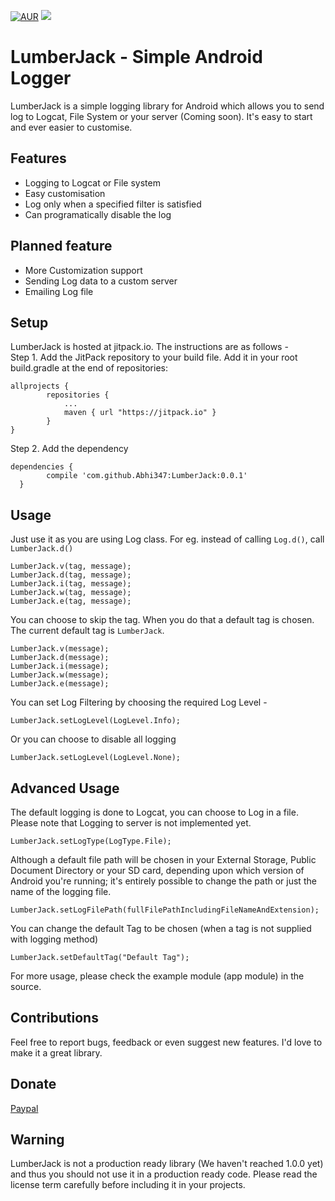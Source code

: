 [![AUR](https://img.shields.io/aur/license/yaourt.svg?maxAge=2592000)](https://raw.githubusercontent.com/Abhi347/LumberJack/master/LICENSE) 
[![](https://jitpack.io/v/Abhi347/LumberJack.svg)](https://jitpack.io/#Abhi347/LumberJack)

# LumberJack - Simple Android Logger
LumberJack is a simple logging library for Android which allows you to send log to Logcat, File System or your server (Coming soon). 
It's easy to start and ever easier to customise.

## Features
 * Logging to Logcat or File system
 * Easy customisation
 * Log only when a specified filter is satisfied
 * Can programatically disable the log

## Planned feature
 * More Customization support
 * Sending Log data to a custom server
 * Emailing Log file

## Setup
LumberJack is hosted at jitpack.io. The instructions are as follows -   
Step 1. Add the JitPack repository to your build file. Add it in your root build.gradle at the end of repositories:

    allprojects {
		    repositories {
    			...
		    	maven { url "https://jitpack.io" }
    		}
    }

Step 2. Add the dependency

    dependencies {
	        compile 'com.github.Abhi347:LumberJack:0.0.1'
	  }

## Usage
Just use it as you are using Log class. For eg. instead of calling `Log.d()`, call `LumberJack.d()`
    
    LumberJack.v(tag, message);
    LumberJack.d(tag, message);
    LumberJack.i(tag, message);
    LumberJack.w(tag, message);
    LumberJack.e(tag, message);
    
You can choose to skip the tag. When you do that a default tag is chosen. The current default tag is `LumberJack`.

    LumberJack.v(message);
    LumberJack.d(message);
    LumberJack.i(message);
    LumberJack.w(message);
    LumberJack.e(message);

You can set Log Filtering by choosing the required Log Level - 

    LumberJack.setLogLevel(LogLevel.Info);
   
Or you can choose to disable all logging

    LumberJack.setLogLevel(LogLevel.None);

## Advanced Usage
The default logging is done to Logcat, you can choose to Log in a file. Please note that Logging to server is not implemented yet.

    LumberJack.setLogType(LogType.File);
    
Although a default file path will be chosen in your External Storage, Public Document Directory or your SD card, depending upon which version of Android you're running; it's entirely possible to change the path or just the name of the logging file.

    LumberJack.setLogFilePath(fullFilePathIncludingFileNameAndExtension);

You can change the default Tag to be chosen (when a tag is not supplied with logging method)

    LumberJack.setDefaultTag("Default Tag");
    
For more usage, please check the example module (app module) in the source.

## Contributions
Feel free to report bugs, feedback or even suggest new features. I'd love to make it a great library.

## Donate
[Paypal](https://paypal.me/Abhi347/5)

## Warning
LumberJack is not a production ready library (We haven't reached 1.0.0 yet) and thus you should not use it in a production ready code. Please read the license term carefully before including it in your projects.
